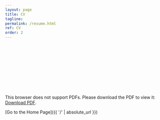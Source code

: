 ```yaml
---
layout: page
title: CV
tagline: 
permalink: /resume.html
ref: CV
order: 2
---
```



<object data="https://www.dropbox.com/home/Github_io?preview=CV.pdf" type="application/pdf" width="800px" height="800px">
    <embed src="https://www.dropbox.com/home/Github_io?preview=CV.pdf">
        <p>This browser does not support PDFs. Please download the PDF to view it: <a href="https://www.dropbox.com/home/Github_io?preview=CV.pdf">Download PDF</a>.</p>
    </embed>
</object>


[Go to the Home Page]({{ '/' | absolute_url }})